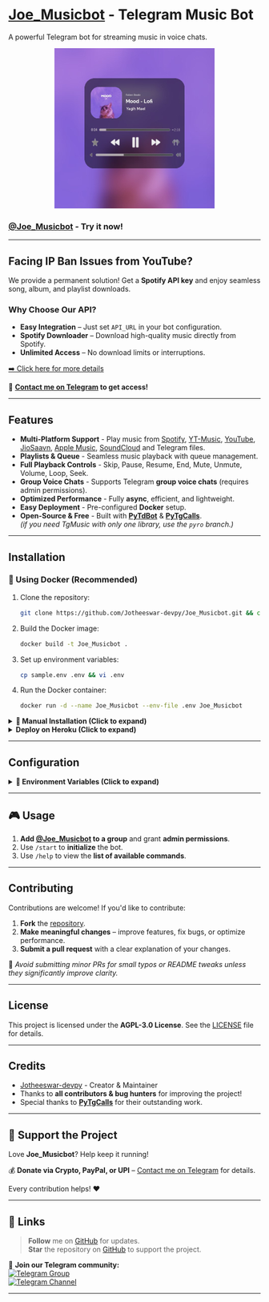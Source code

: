 # [Joe_Musicbot](https://github.com/Jotheeswar-devpy/Joe_Musicbot) - Telegram Music Bot

A powerful Telegram bot for streaming music in voice chats.

<p align="center">
   <img src="/.github/images/thumb.png" alt="thumbnail" width="320" height="320">
</p>

### [@Joe_Musicbot](https://t.me/Joe_Musicbot) - Try it now!

---

## **Facing IP Ban Issues from YouTube?**  

We provide a permanent solution! Get a **Spotify API key** and enjoy seamless song, album, and playlist downloads.  

### **Why Choose Our API?**  

- **Easy Integration** – Just set `API_URL` in your bot configuration.  
- **Spotify Downloader** – Download high-quality music directly from Spotify.  
- **Unlimited Access** – No download limits or interruptions.  

[➡️ Click here for more details](https://gist.github.com/Jotheeswar-devpy/7528cddc5b264035dee40523a44ff153)  

📩 **[Contact me on Telegram](https://t.me/ONLY_DUSKY) to get access!**  

---

## **Features**  

- **Multi-Platform Support** - Play music from [Spotify](https://open.spotify.com), [YT-Music](https://music.youtube.com), [YouTube](https://www.youtube.com), [JioSaavn](https://jiosaavn.com), [Apple Music](https://music.apple.com), [SoundCloud](https://soundcloud.com) and Telegram files.  
- **Playlists & Queue** - Seamless music playback with queue management.  
- **Full Playback Controls** - Skip, Pause, Resume, End, Mute, Unmute, Volume, Loop, Seek.  
- **Group Voice Chats** - Supports Telegram **group voice chats** (requires admin permissions).  
- **Optimized Performance** - Fully **async**, efficient, and lightweight.  
- **Easy Deployment** - Pre-configured **Docker** setup.  
- **Open-Source & Free** - Built with **[PyTdBot](https://github.com/pytdbot/client)** & **[PyTgCalls](https://github.com/pytgcalls/pytgcalls)**.  
  *(if you need TgMusic with only one library, use the `pyro` branch.)*  

---

## **Installation**  

### **🚀 Using Docker (Recommended)**  

1. Clone the repository:  
   ```sh
   git clone https://github.com/Jotheeswar-devpy/Joe_Musicbot.git && cd Joe_Musicbot
   ```
2. Build the Docker image:  
   ```sh
   docker build -t Joe_Musicbot .
   ```
3. Set up environment variables:  
   ```sh
   cp sample.env .env && vi .env
   ```
4. Run the Docker container:  
   ```sh
   docker run -d --name Joe_Musicbot --env-file .env Joe_Musicbot
   ```

<details>
<summary><strong>📌 Manual Installation (Click to expand)</strong></summary>

1. Clone the repository:  
   ```sh
   git clone https://github.com/Jotheeswar-devpy/Joe_Musicbot.git && cd Joe_Musicbot
   ```
2. Create a virtual environment:  
   ```sh
   python3 -m venv venv
   ```
3. Activate the virtual environment:  
   - Windows: `venv/Scripts/activate`  
   - Linux/Mac: `source venv/bin/activate`  
4. Install dependencies:  
   ```sh
   pip install -r requirements.txt
   ```
5. Set up environment variables:  
   ```sh
   cp sample.env .env && vi .env
   ```
6. Install FFmpeg:  
   ```sh
   sudo apt-get install ffmpeg
   ```
7. Start the bot:  
   ```sh
   bash start
   ```

</details>

<details>
  <summary><strong>Deploy on Heroku (Click to expand)</strong></summary>
  <p align="center">
    <a href="https://heroku.com/deploy?template=https://github.com/Jotheeswar-devpy/Joe_Musicbot">
      <img src="https://img.shields.io/badge/Deploy%20On%20Heroku-black?style=for-the-badge&logo=heroku" width="220" height="38.45" alt="Deploy">
    </a>
  </p>
</details>

---

## **Configuration**  
<details>
<summary><strong>📌 Environment Variables (Click to expand)</strong></summary>

### 🔑 Required Variables

- **API_ID** – Get from [my.telegram.org](https://my.telegram.org/apps)  
- **API_HASH** – Get from [my.telegram.org](https://my.telegram.org/apps)  
- **TOKEN** – Get from [@BotFather](https://t.me/BotFather)  

### 🔗 String Sessions

- **STRING** - Pyrogram String Session, STRING2 ... STRING10

### 🛠️ Additional Configuration

- **OWNER_ID** – Your Telegram User ID  
- **MONGO_URI** – Get from [MongoDB Cloud](https://cloud.mongodb.com)  
- **API_URL** – Buy from [@AshokShau](https://t.me/ONLY_DUSKY) (Spotify API for unlimited downloads)  
- **API_KEY** – Required for API_URL

### 🎵 Music Download Options

- **PROXY_URL** – Optional; Proxy URL for yt-dlp  
- **DEFAULT_SERVICE** – Default search platform (Options: `youtube`, `spotify`, `jiosaavn`)  
- **DOWNLOADS_DIR** – Directory for downloads and TDLib database  

### 🖼️ Thumbnails & Cookies

- **IMG_URL** – Fallback thumbnail (if no song thumbnail is found)  
- **COOKIES_URL** – URLs for downloading cookies (More info [here](https://github.com/Jotheeswar-devpy/Joe_Musicbot/blob/master/cookies/README.md))  

</details>

---

## **🎮 Usage**  

1. **Add [@Joe_Musicbot](https://t.me/Joe_Musicbot) to a group** and grant **admin permissions**.  
2. Use `/start` to **initialize** the bot.  
3. Use `/help` to view the **list of available commands**.  

---

## **Contributing**  

Contributions are welcome! If you'd like to contribute:  

1. **Fork** the [repository](https://github.com/Jotheeswar-devpy/Joe_Musicbot).  
2. **Make meaningful changes** – improve features, fix bugs, or optimize performance.  
3. **Submit a pull request** with a clear explanation of your changes.  

🔹 _Avoid submitting minor PRs for small typos or README tweaks unless they significantly improve clarity._  

---

## **License**  

This project is licensed under the **AGPL-3.0 License**. See the [LICENSE](/LICENSE) file for details.  

---

## **Credits**  

- [Jotheeswar-devpy](https://github.com/Jotheeswar-devpy) - Creator & Maintainer  
- Thanks to **all contributors & bug hunters** for improving the project!  
- Special thanks to **[PyTgCalls](https://github.com/pytgcalls)** for their outstanding work.

---

## **💖 Support the Project**  

Love **Joe_Musicbot**? Help keep it running!  

💰 **Donate via Crypto, PayPal, or UPI** – [Contact me on Telegram](https://t.me/ONLY_DUSKY) for details.  

Every contribution helps! ❤️  

---

## **🔗 Links**  

> **Follow** me on [GitHub](https://github.com/Jotheeswar-devpy) for updates.  
> **Star** the repository on [GitHub](https://github.com/Jotheeswar-devpy/Joe_Musicbot) to support the project.  

📢 **Join our Telegram community:**  
[![Telegram Group](https://img.shields.io/badge/Telegram%20Group-Join%20Now-blue?style=for-the-badge&logo=telegram&logoColor=white)](https://t.me/JoeSupport)  
[![Telegram Channel](https://img.shields.io/badge/Telegram%20Channel-Join%20Now-blue?style=for-the-badge&logo=telegram&logoColor=white)](https://t.me/JoeUpdates)  

---
